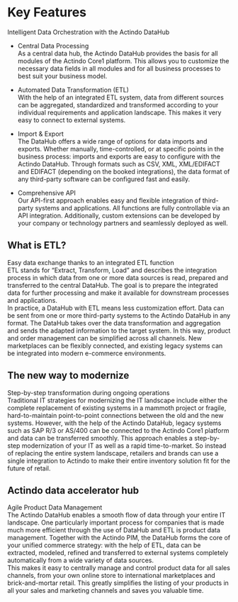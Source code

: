 # Key Features

Intelligent Data Orchestration with the Actindo DataHub

- Central Data Processing   
  As a central data hub, the Actindo DataHub provides the basis for all modules of the Actindo Core1 platform. This allows you to customize the necessary data fields in all modules and for all business processes to best suit your business model.  

- Automated Data Transformation (ETL)   
  With the help of an integrated ETL system, data from different sources can be aggregated, standardized and transformed according to your individual requirements and application landscape. This makes it very easy to connect to external systems.   

- Import & Export   
  The DataHub offers a wide range of options for data imports and exports. Whether manually, time-controlled, or at specific points in the business process: imports and exports are easy to configure with the Actindo DataHub. Through formats such as CSV, XML, XML/EDIFACT and EDIFACT (depending on the booked integrations), the data format of any third-party software can be configured fast and easily.  

- Comprehensive API   
  Our API-first approach enables easy and flexible integration of third-party systems and applications. All functions are fully controllable via an API integration. Additionally, custom extensions can be developed by your company or technology partners and seamlessly deployed as well.   


## What is ETL?

Easy data exchange thanks to an integrated ETL function   
ETL stands for “Extract, Transform, Load” and describes the integration process in which data from one or more data sources is read, prepared and transferred to the central DataHub. The goal is to prepare the integrated data for further processing and make it available for downstream processes and applications.   
In practice, a DataHub with ETL means less customization effort. Data can be sent from one or more third-party systems to the Actindo DataHub in any format. The DataHub takes over the data transformation and aggregation and sends the adapted information to the target system. In this way, product and order management can be simplified across all channels. New marketplaces can be flexibly connected, and existing legacy systems can be integrated into modern e-commerce environments.

##  The new way to modernize

Step-by-step transformation during ongoing operations   
Traditional IT strategies for modernizing the IT landscape include either the complete replacement of existing systems in a mammoth project or fragile, hard-to-maintain point-to-point connections between the old and the new systems. However, with the help of the Actindo DataHub, legacy systems such as SAP R/3 or AS/400 can be connected to the Actindo Core1 platform and data can be transferred smoothly. This approach enables a step-by-step modernization of your IT as well as a rapid time-to-market. So instead of replacing the entire system landscape, retailers and brands can use a single integration to Actindo to make their entire inventory solution fit for the future of retail.  

## Actindo data accelerator hub

Agile Product Data Management   
The Actindo DataHub enables a smooth flow of data through your entire IT landscape. One particularly important process for companies that is made much more efficient through the use of DataHub and ETL is product data management. Together with the Actindo PIM, the DataHub forms the core of your unified commerce strategy: with the help of ETL, data can be extracted, modeled, refined and transferred to external systems completely automatically from a wide variety of data sources.  
This makes it easy to centrally manage and control product data for all sales channels, from your own online store to international marketplaces and brick-and-mortar retail. This greatly simplifies the listing of your products in all your sales and marketing channels and saves you valuable time.
